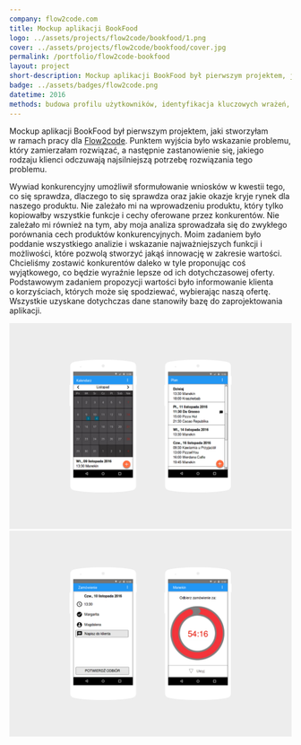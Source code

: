 ```yaml
---
company: flow2code.com
title: Mockup aplikacji BookFood
logo: ../assets/projects/flow2code/bookfood/1.png
cover: ../assets/projects/flow2code/bookfood/cover.jpg
permalink: /portfolio/flow2code-bookfood
layout: project
short-description: Mockup aplikacji BookFood był pierwszym projektem, jaki stworzyłam w ramach pracy dla Flow2code.
badge: ../assets/badges/flow2code.png
datetime: 2016
methods: budowa profilu użytkowników, identyfikacja kluczowych wrażeń, macierz analizy konkurencji, identyfikacja okazji rynkowych, prototypowanie, strukturyzacja, projektowanie hierarchii, wartościowanie, porządek elementów
---
```


Mockup aplikacji BookFood był pierwszym projektem, jaki stworzyłam w&nbsp;ramach pracy dla <a href="https://flow2code.com/">Flow2code</a>. Punktem wyjścia było wskazanie problemu, który zamierzałam rozwiązać, a&nbsp;następnie zastanowienie się, jakiego rodzaju klienci odczuwają najsilniejszą potrzebę rozwiązania tego problemu.

Wywiad konkurencyjny umożliwił sformułowanie wniosków w&nbsp;kwestii tego, co się sprawdza, dlaczego to się sprawdza oraz jakie okazje kryje rynek dla naszego produktu. Nie zależało mi na wprowadzeniu produktu, który tylko kopiowałby wszystkie funkcje i&nbsp;cechy oferowane przez konkurentów. Nie zależało mi również na tym, aby moja analiza sprowadzała się do zwykłego porównania cech produktów konkurencyjnych. Moim zadaniem było poddanie wszystkiego analizie i&nbsp;wskazanie najważniejszych funkcji i możliwości, które pozwolą stworzyć jakąś innowację w&nbsp;zakresie wartości. Chcieliśmy zostawić konkurentów daleko w&nbsp;tyle proponując coś wyjątkowego, co będzie wyraźnie lepsze od ich dotychczasowej oferty. Podstawowym zadaniem propozycji wartości było informowanie klienta o&nbsp;korzyściach, których może się spodziewać, wybierając naszą ofertę. Wszystkie uzyskane dotychczas dane stanowiły bazę do zaprojektowania aplikacji.

<div class="project-image">
	<img src="../assets/projects/flow2code/bookfood/1.png" />
</div>
<div class="project-image">
	<img src="../assets/projects/flow2code/bookfood/2.png" />
</div>
